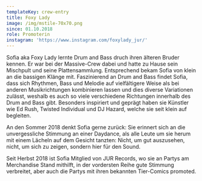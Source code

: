 ```yaml
---
templateKey: crew-entry
title: Foxy Lady
image: /img/mstile-70x70.png
since: 01.10.2018
role: Promoterin
instagram: 'https://www.instagram.com/foxylady_jur/'
---
```

Sofia aka Foxy Lady lernte Drum and Bass druch ihren älteren Bruder kennen. Er war bei der Massive-Crew dabei und hatte zu Hause sein Mischpult und seine Plattensammlung. Entsprechend bekam Sofia von klein an die bassigen Klänge mit. Faszinierend an Drum and Bass findet Sofia, dass sich Rhythmen, Bass und Melodie auf vielfältigere Weise als bei anderen Musikrichtungen kombinieren lassen und dies diverse Variationen zulässt, weshalb es auch so viele verschiedene Richtungen innerhalb des Drum and Bass gibt. Besonders inspiriert und geprägt haben sie Künstler wie Ed Rush, Twisted Individual und DJ Hazard, welche sie seit klein auf begleiten. 

An den Sommer 2018 denkt Sofia gerne zurück: Sie erinnert sich an die unvergessliche Stimmung an einer Daydance, als alle Leute um sie herum mit einem Lächeln auf dem Gesicht tanzten: Nicht, um gut auszusehen, nicht, um sich zu zeigen, sondern hier für den Sound. 

Seit Herbst 2018 ist Sofia Mitglied von JUR Records, wo sie an Partys am Merchandise Stand mithilft, in der vordersten Reihe gute Stimmung verbreitet, aber auch die Partys mit ihren bekannten Tier-Comics promoted.
